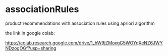 # associationRules
product recommendations with association rules using apriori algorithm

the link in google colab:

https://colab.research.google.com/drive/1_hW9jZMoxgG5WOYqXeNZ6JWYNDzogOGf?usp=sharing

